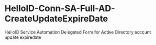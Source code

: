 # HelloID-Conn-SA-Full-AD-CreateUpdateExpireDate
HelloID Service Automation Delegated Form for Active Directory account update expiredate
